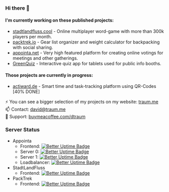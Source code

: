 ### Hi there 👋
#### I'm currently working on these published projects:
- [stadtlandfluss.cool](https://stadtlandfluss.cool) - Online multiplayer word-game with more than 300k players per month.
- [packtrek.io](https://packtrek.io) - Gear list organizer and weight calculator for backpacking with social sharing.
- [appointa.net](https://appointa.net) - Very high featured platform for creating online votings for meetings and other gatherings.
- [GreenQuiz](https://traum.me/greenquiz) - Interactive quiz app for tablets used for public info booths.
#### Those projects are currently in progress:
- [actiward.de](https://actiward.de) - Smart time and task-tracking platform using QR-Codes [40% DONE]

⚡ You can see a bigger selection of my projects on my website: [traum.me](https://traum.me)<br>
📫 Contact: david@traum.me<br>
🔭 Support: [buymeacoffee.com/dtraum](https://buymeacoffee.com/dtraum)

### Server Status
- Appointa
  - Frontend: [![Better Uptime Badge](https://betteruptime.com/status-badges/v1/monitor/aq6r.svg)](https://betteruptime.com/?utm_source=status_badge)
  - Server 0: [![Better Uptime Badge](https://betteruptime.com/status-badges/v1/monitor/aq6i.svg)](https://betteruptime.com/?utm_source=status_badge)
  - Server 1: [![Better Uptime Badge](https://betteruptime.com/status-badges/v1/monitor/aq6j.svg)](https://betteruptime.com/?utm_source=status_badge)
  - Loadbalancer: [![Better Uptime Badge](https://betteruptime.com/status-badges/v1/monitor/aq6o.svg)](https://betteruptime.com/?utm_source=status_badge)
- StadtLandFluss
  - Frontend: [![Better Uptime Badge](https://betteruptime.com/status-badges/v1/monitor/api6.svg)](https://betteruptime.com/?utm_source=status_badge)
- PackTrek
  - Frontend: [![Better Uptime Badge](https://betteruptime.com/status-badges/v1/monitor/aq6q.svg)](https://betteruptime.com/?utm_source=status_badge)

<!--
**davidtraum/davidtraum** is a ✨ _special_ ✨ repository because its `README.md` (this file) appears on your GitHub profile.

Here are some ideas to get you started:

- 🔭 I’m currently working on ...
- 🌱 I’m currently learning ...
- 👯 I’m looking to collaborate on ...
- 🤔 I’m looking for help with ...
- 💬 Ask me about ...
- 📫 How to reach me: ...
- 😄 Pronouns: ...
- ⚡ Fun fact: ...
-->
